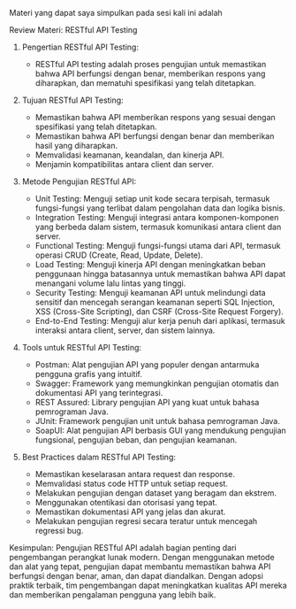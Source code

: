 Materi yang dapat saya simpulkan pada sesi kali ini adalah 

Review Materi: RESTful API Testing

1. Pengertian RESTful API Testing:
   - RESTful API testing adalah proses pengujian untuk memastikan bahwa API berfungsi dengan benar, memberikan respons yang diharapkan, dan mematuhi spesifikasi yang telah ditetapkan.

2. Tujuan RESTful API Testing:
   - Memastikan bahwa API memberikan respons yang sesuai dengan spesifikasi yang telah ditetapkan.
   - Memastikan bahwa API berfungsi dengan benar dan memberikan hasil yang diharapkan.
   - Memvalidasi keamanan, keandalan, dan kinerja API.
   - Menjamin kompatibilitas antara client dan server.

3. Metode Pengujian RESTful API:
   - Unit Testing: Menguji setiap unit kode secara terpisah, termasuk fungsi-fungsi yang terlibat dalam pengolahan data dan logika bisnis.
   - Integration Testing: Menguji integrasi antara komponen-komponen yang berbeda dalam sistem, termasuk komunikasi antara client dan server.
   - Functional Testing: Menguji fungsi-fungsi utama dari API, termasuk operasi CRUD (Create, Read, Update, Delete).
   - Load Testing: Menguji kinerja API dengan meningkatkan beban penggunaan hingga batasannya untuk memastikan bahwa API dapat menangani volume lalu lintas yang tinggi.
   - Security Testing: Menguji keamanan API untuk melindungi data sensitif dan mencegah serangan keamanan seperti SQL Injection, XSS (Cross-Site Scripting), dan CSRF (Cross-Site Request Forgery).
   - End-to-End Testing: Menguji alur kerja penuh dari aplikasi, termasuk interaksi antara client, server, dan sistem lainnya.

4. Tools untuk RESTful API Testing:
   - Postman: Alat pengujian API yang populer dengan antarmuka pengguna grafis yang intuitif.
   - Swagger: Framework yang memungkinkan pengujian otomatis dan dokumentasi API yang terintegrasi.
   - REST Assured: Library pengujian API yang kuat untuk bahasa pemrograman Java.
   - JUnit: Framework pengujian unit untuk bahasa pemrograman Java.
   - SoapUI: Alat pengujian API berbasis GUI yang mendukung pengujian fungsional, pengujian beban, dan pengujian keamanan.

5. Best Practices dalam RESTful API Testing:
   - Memastikan keselarasan antara request dan response.
   - Memvalidasi status code HTTP untuk setiap request.
   - Melakukan pengujian dengan dataset yang beragam dan ekstrem.
   - Menggunakan otentikasi dan otorisasi yang tepat.
   - Memastikan dokumentasi API yang jelas dan akurat.
   - Melakukan pengujian regresi secara teratur untuk mencegah regressi bug.

Kesimpulan:
Pengujian RESTful API adalah bagian penting dari pengembangan perangkat lunak modern. Dengan menggunakan metode dan alat yang tepat, pengujian dapat membantu memastikan bahwa API berfungsi dengan benar, aman, dan dapat diandalkan. Dengan adopsi praktik terbaik, tim pengembangan dapat meningkatkan kualitas API mereka dan memberikan pengalaman pengguna yang lebih baik.